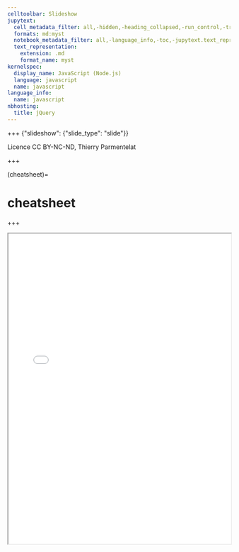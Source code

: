 ```yaml
---
celltoolbar: Slideshow
jupytext:
  cell_metadata_filter: all,-hidden,-heading_collapsed,-run_control,-trusted
  formats: md:myst
  notebook_metadata_filter: all,-language_info,-toc,-jupytext.text_representation.jupytext_version,-jupytext.text_representation.format_version
  text_representation:
    extension: .md
    format_name: myst
kernelspec:
  display_name: JavaScript (Node.js)
  language: javascript
  name: javascript
language_info:
  name: javascript
nbhosting:
  title: jQuery
---
```


+++ {"slideshow": {"slide_type": "slide"}}

Licence CC BY-NC-ND, Thierry Parmentelat

+++

(cheatsheet)=
# cheatsheet

+++

<iframe src="_static/cheatsheet.html" width="100%" height="700px"></iframe>
